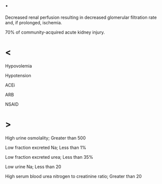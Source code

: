 # .

Decreased renal perfusion resulting in decreased glomerular filtration rate and, if prolonged, ischemia.

70% of community-acquired acute kidney injury.

# <

Hypovolemia

Hypotension

ACEi

ARB

NSAID

# >

High urine osmolality; Greater than 500

Low fraction excreted Na; Less than 1%

Low fraction excreted urea; Less than 35%

Low urine Na; Less than 20

High serum blood urea nitrogen to creatinine ratio; Greater than 20
